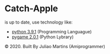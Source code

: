 # Catch-Apple

<p>is up to date, use technology like:</p>
<ul>
  <li><a href="https://www.python.org/" target="_blank">python 3.9.1</a> (Programming Languague)</li>
  <li><a href="https:///www.pygame.org/" target="_blank">pygame 2.0.1</a> (Python Lybrary)</li>
</ul>
<p>&copy; 2020. Built By Juliao Martins (Amiprogrammer)</p>
